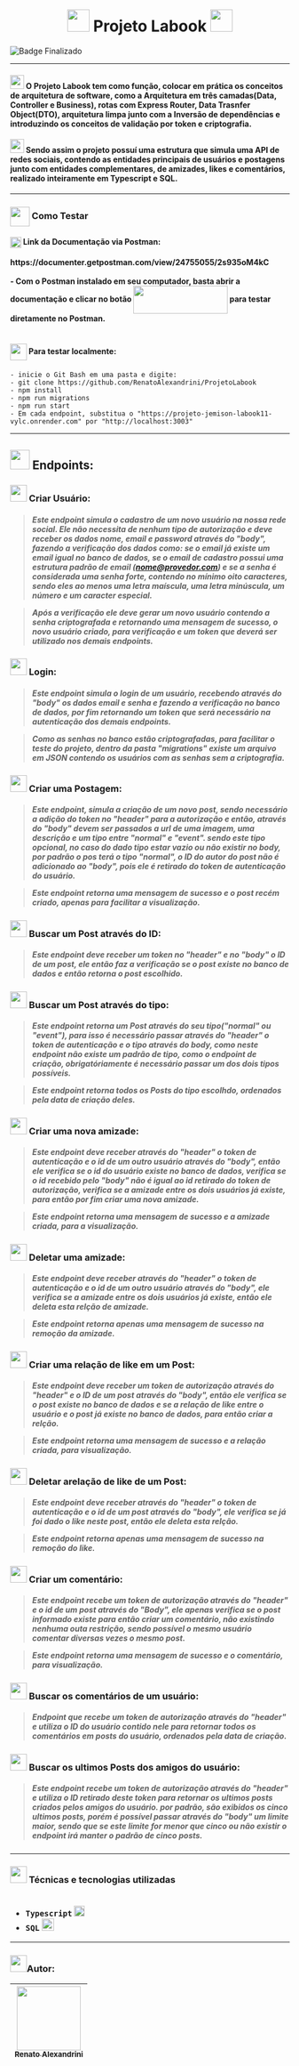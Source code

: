 <h1 align="center" >
<img src="https://user-images.githubusercontent.com/102265620/231602286-cb633643-53f6-46cc-a904-88234c02f257.png" width="40" height="40"/>
Projeto Labook
<img src="https://user-images.githubusercontent.com/102265620/231602395-78d09afe-6380-43f3-a25e-5c6b509731b0.png" width="40" height="40"/>
</h1>

![Badge Finalizado](http://img.shields.io/static/v1?label=STATUS&message=FINALIZADO&color=GREEN&style=for-the-badge)

<hr>
<h4>
<img src="https://user-images.githubusercontent.com/102265620/231603695-fc764ffd-d827-4c91-8ac3-73a0dc16322f.png" width="25" height="25"/>
O Projeto Labook tem como função, colocar em prática os conceitos de arquitetura de software, como a Arquitetura em três camadas(Data, Controller e Business), rotas com Express Router, Data Trasnfer Object(DTO), arquitetura limpa junto com a Inversão de dependências e introduzindo os conceitos de validação por token e criptografia.
</h4>
<h4>
<img src="https://user-images.githubusercontent.com/102265620/231604465-8ca9a5b5-ff6a-4e4f-b09f-ec530dc69bd7.png" width="25" height="25"/>
Sendo assim o projeto possuí uma estrutura que simula uma API de redes sociais, contendo as entidades principais de usuários e postagens junto com entidades complementares, de amizades, likes e comentários, realizado inteiramente em Typescript e SQL.
</h4>
<hr>
<h3>
  
  <img src="https://user-images.githubusercontent.com/102265620/231604801-2819f988-b3ac-4cda-8b69-f9201cd15635.png" width="35" height="35" align="center"/>
Como Testar
</h3>
<h4>
<img src="https://user-images.githubusercontent.com/102265620/231886670-84bbf853-61da-4e86-9e84-ed339e0869bb.png" width="20" height="20" align="center" /> Link da Documentação via Postman:
<br></br>
https://documenter.getpostman.com/view/24755055/2s935oM4kC
<br></br>
- Com o Postman instalado em seu computador, basta abrir a documentação e clicar no botão <img src="https://github.com/RenatoAlexandrini/LabenuSystem/assets/102265620/b4329b29-60d4-4ed4-8f94-0ca08cc866a9" width="170" height="50" align="center"/>  para testar diretamente no Postman.
<br></br>
</h4>
<h4>
<img src="https://github.com/RenatoAlexandrini/ProjetoLabook/assets/102265620/bac2c7fb-7ee2-4440-a68d-0e413a3480af" width="30" height="30" align="center"/> Para testar localmente:
</h4>


```
- inicie o Git Bash em uma pasta e digite:
- git clone https://github.com/RenatoAlexandrini/ProjetoLabook
- npm install
- npm run migrations
- npm run start
- Em cada endpoint, substitua o "https://projeto-jemison-labook11-vylc.onrender.com" por "http://localhost:3003"
```
<hr>

<h2>
<img src="https://user-images.githubusercontent.com/102265620/231631949-1cf7490b-390e-47fe-8915-545fae05a0ee.png" width="35" height="35"/> Endpoints:
</h2>
<h3>
<img src="https://user-images.githubusercontent.com/102265620/231635312-5b4ea142-0a3d-4a85-9870-25358055770c.png" width="30" height="30"/> Criar Usuário:
</h3>
<h5>

>Este endpoint simula o cadastro de um novo usuário na nossa rede social.
Ele não necessita de nenhum tipo de autorização e deve receber os dados nome, email e password através do "body", fazendo a verificação dos dados como: se o email já existe um email igual no banco de dados, se o email de cadastro possui uma estrutura padrão de email (nome@provedor.com) e se a senha é considerada uma senha forte, contendo no mínimo oito caracteres, sendo eles ao menos uma letra maíscula, uma letra minúscula, um número e um caracter especial.

>Após a verificação ele deve gerar um novo usuário contendo a senha criptografada e retornando uma mensagem de sucesso, o novo usuário criado, para verificação e um token que deverá ser utilizado nos demais endpoints.
</h5>
<h3>
<img src="https://user-images.githubusercontent.com/102265620/231635423-7664dcc7-bcc4-41ad-a09b-64a385052205.png" width="30" height="30"/> Login:
</h3>
<h5>


>Este endpoint simula o login de um usuário, recebendo através do "body" os dados email e senha e fazendo a verificação no banco de dados, por fim retornando um token que será necessário na autenticação dos demais endpoints.

>Como as senhas no banco estão criptografadas, para facilitar o teste do projeto, dentro da pasta "migrations" existe um arquivo em JSON contendo os usuários com as senhas sem a criptografia.
</h5>

<h3>
<img src="https://user-images.githubusercontent.com/102265620/231635489-871e4cea-3994-454b-b38a-ea55aa75e199.png" width="30" height="30"/> Criar uma Postagem:
</h3>
<h5>


> Este endpoint, simula a criação de um novo post, sendo necessário a adição do token no "header" para a autorização e então, através do "body" devem ser passados a url de uma imagem, uma descrição e um tipo entre "normal" e "event". sendo este tipo opcional, no caso do dado tipo estar vazio ou não existir no body, por padrão o pos terá o tipo "normal", o ID do autor do post não é adicionado ao "body", pois ele é retirado do token de autenticação do usuário.

>Este endpoint retorna uma mensagem de sucesso e o post recém criado, apenas para facilitar a visualização.
</h5>

<h3>
<img src="https://user-images.githubusercontent.com/102265620/231636289-fc523a94-011c-4287-aa03-ed9fb2c9dbda.png" width="30" height="30"/> Buscar um Post através do ID:
</h3>
<h5>

> Este endpoint deve receber um token no "header" e no "body" o ID de um post, ele então faz a verificação se o post existe no banco de dados e então retorna o post escolhido.
</h5>

<h3>
<img src="https://user-images.githubusercontent.com/102265620/231636364-53b3a97a-c8bd-40b5-bf85-b218a8789b1a.png" width="30" height="30"/> Buscar um Post através do tipo:
</h3>
<h5>

>Este endpoint retorna um Post através do seu tipo("normal" ou "event"), para isso é necessário passar através do "header" o token de autenticação e o tipo através do body, como neste endpoint não existe um padrão de tipo, como o endpoint de criação, obrigatóriamente é necessário passar um dos dois tipos possíveis.

>Este endpoint retorna todos os Posts do tipo escolhdo, ordenados pela data de criação deles.
</h5>

<h3>
<img src="https://user-images.githubusercontent.com/102265620/231636415-4c8af825-d182-4126-a936-a4970e0aefff.png" width="30" height="30"/> Criar uma nova amizade:
</h3>
<h5>

>Este endpoint deve receber através do "header" o token de autenticação e o id de um outro usuário através do "body", então ele verifica se o id do usuário existe no banco de dados, verifica se o id recebido pelo "body" não é igual ao id retirado do token de autorização, verifica se a amizade entre os dois usuários já existe, para então por fim criar uma nova amizade.

>Este endpoint retorna uma mensagem de sucesso e a amizade criada, para a visualização.
</h5>

<h3>
<img src="https://user-images.githubusercontent.com/102265620/231636459-ad9bccfa-c50d-48e4-9ebe-4df182f5bf0d.png" width="30" height="30"/> Deletar uma amizade:
</h3>
<h5>

>Este endpoint deve receber através do "header" o token de autenticação e o id de um outro usuário através do "body", ele verifica se a amizade entre os dois usuários já existe, então ele deleta esta relção de amizade.

>Este endpoint retorna apenas uma mensagem de sucesso na remoção da amizade.
</h5>

<h3>
<img src="https://user-images.githubusercontent.com/102265620/231636606-2bc698d9-5a89-432e-a113-b9191ff8175e.png" width="30" height="30"/> Criar uma relação de like em um Post:
</h3>
<h5>

>Este endpoint deve receber um token de autorização através do "header" e o ID de um post através do "body", então ele verifica se o post existe no banco de dados e se a relação de like entre o usuário e o post já existe no banco de dados, para então criar a relção.

>Este endpoint retorna uma mensagem de sucesso e a relação criada, para visualização.
</h5>

<h3>
<img src="https://user-images.githubusercontent.com/102265620/231636642-7cac1fa4-143e-402c-ba30-a3064bf3871e.png" width="30" height="30"/> Deletar arelação de like de um Post:
</h3>
<h5>

>Este endpoint deve receber através do "header" o token de autenticação e o id de um post através do "body", ele verifica se já foi dado o like neste post, então ele deleta esta relção.

>Este endpoint retorna apenas uma mensagem de sucesso na remoção do like.
</h5>

<h3>
<img src="https://user-images.githubusercontent.com/102265620/231637089-507dd3af-ae1a-4c39-9990-82891ada8769.png" width="30" height="30"/> Criar um comentário:
</h3>
<h5>

>Este endpoint recebe um token de autorização através do "header" e o id de um post através do "Body", ele apenas verifica se o post informado existe para então criar um comentário, não existindo nenhuma outa restrição, sendo possível o mesmo usuário comentar diversas vezes o mesmo post.

>Este endpoint retorna uma mensagem de sucesso e o comentário, para visualização.
</h5>

<h3>
<img src="https://user-images.githubusercontent.com/102265620/231636796-2d79c382-0e68-4b95-9850-2dcf2485ff96.png" width="30" height="30"/> Buscar os comentários de um usuário:
</h3>
<h5>

>Endpoint que recebe um token de autorização através do "header" e utiliza o ID do usuário contido nele para retornar todos os comentários em posts do usuário, ordenados pela data de criação.
</h5>

<h3>
<img src="https://user-images.githubusercontent.com/102265620/231636873-0955d2f3-741c-4e40-9c44-791d9486a953.png" width="30" height="30"/> Buscar os ultimos Posts dos amigos do usuário:
</h3>
<h5>

>Este endpoint recebe um token de autorização através do "header" e utiliza o ID retirado deste token para retornar os ultimos posts criados pelos amigos do usuário.
por padrão, são exibidos os cinco ultimos posts, porém é possível passar através do "body" um limite maior, sendo que se este limite for menor que cinco ou não existir o endpoint irá manter o padrão de cinco posts.
</h5>

<hr>
<h3>
<img src="https://user-images.githubusercontent.com/102265620/231636953-10d35d2f-6dfe-4147-944c-2f3c69dfb2c5.png" width="30" height="30"/> Técnicas e tecnologias utilizadas
<br></br>

- ``Typescript`` <img src="https://user-images.githubusercontent.com/102265620/230519766-2b4903ad-94f7-48e7-b949-4fc981ee519d.png" width="19" height="19"/>
- ``SQL`` <img src="https://user-images.githubusercontent.com/102265620/230519864-6ee2f9d0-1377-4528-a6a1-2b19b5b75d5e.jpg" width="22" height="22"/>

</h3>
<hr>
<h3>
<img src="https://user-images.githubusercontent.com/102265620/231636997-c67b108c-2dae-436b-b13a-89f5bbf3bb7d.png" width="30" height="30"/>Autor:
</h3>

| [<img src="https://avatars.githubusercontent.com/u/102265620?v=4" width=115><br><sub>Renato Alexandrini</sub>](https://github.com/RenatoAlexandrini) | 
| :---: |
